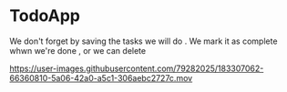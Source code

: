 # TodoApp

We don't forget by saving the tasks we will do . We mark it as complete whwn we're done , or we can delete



https://user-images.githubusercontent.com/79282025/183307062-66360810-5a06-42a0-a5c1-306aebc2727c.mov

